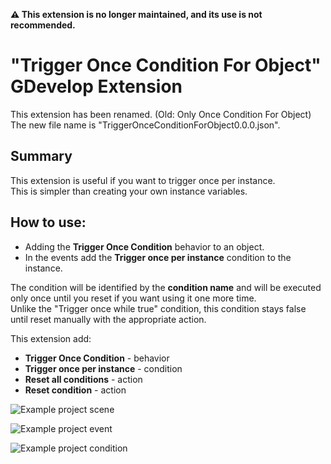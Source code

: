 **⚠️ This extension is no longer maintained, and its use is not recommended.**

# "Trigger Once Condition For Object" GDevelop Extension
This extension has been renamed. (Old: Only Once Condition For Object)  
The new file name is "TriggerOnceConditionForObject0.0.0.json".
## Summary
This extension is useful if you want to trigger once per instance.  
This is simpler than creating your own instance variables.

## How to use: 
- Adding the **Trigger Once Condition** behavior to an object.  
- In the events add the **Trigger once per instance** condition to the instance.

The condition will be identified by the **condition name** and will be executed only once until you reset if you want using it one more time.  
Unlike the "Trigger once while true" condition, this condition stays false until reset manually with the appropriate action.

This extension add:

- **Trigger Once Condition** - behavior
- **Trigger once per instance** - condition
- **Reset all conditions** - action
- **Reset condition** - action


![Example project scene](./images/condition.png)

![Example project event](./images/scene.png)

![Example project condition](./images/events.png)
